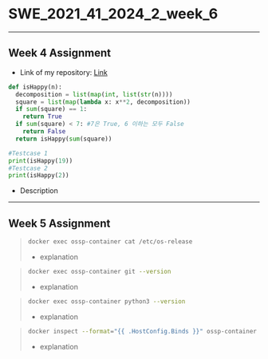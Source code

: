 # SWE_2021_41_2024_2_week_6

---
## Week 4 Assignment
- Link of my repository: [Link](https://github.com/dpl9753/SWE_2021_41_2024_2_week_4)
```python
def isHappy(n):
  decomposition = list(map(int, list(str(n))))
  square = list(map(lambda x: x**2, decomposition))
  if sum(square) == 1:
    return True
  if sum(square) < 7: #7은 True, 6 이하는 모두 False
    return False
  return isHappy(sum(square))

#Testcase 1
print(isHappy(19))
#Testcase 2
print(isHappy(2))
```
- Description

---
## Week 5 Assignment

> ```bash
> docker exec ossp-container cat /etc/os-release
> ```
> - explanation

> ```bash
> docker exec ossp-container git --version
> ```
> - explanation

> ```bash
> docker exec ossp-container python3 --version
> ```
> - explanation

> ```bash
> docker inspect --format="{{ .HostConfig.Binds }}" ossp-container
> ```
> - explanation
